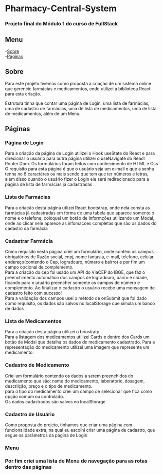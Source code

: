 # Pharmacy-Central-System

<h3> Projeto final do Módulo 1 do curso de FullStack</h3>

## Menu

-[Sobre](#Sobre) </br>
-[Páginas](#Páginas) </br>

## Sobre

<P>Para este projeto tivemos como proposta a criação de um sistema online que gerencie
farmácias e medicamentos, onde utilizei a biblioteca React para esta criação.</p>


<p> Estrutura tinha que contar uma página de Login, uma lista de farmácias, uma de cadastro de farmácias, 
uma de lista de medicamentos, uma de lista de medicamentos, além de um Menu.</p>

## Páginas

<h3> Página de Login</h3>
<p> Para a criação da página de Login utilizei o Hook useState do React e para direcionar o usuário para outra página
utilizei o useNavigate do React Router Dom. Os formulários foram feitos com conhecimento de HTML e Css</br>
O requisito para esta página é que o usuário seja um e-mail e que a senha tenha no 8 caractéres ou mais sendo 
que tem que ter números e letras, além disso quando o usuário fizer o Login ele será redirecionado para a página 
de lista de farmácias já cadastradas </p>

<h3>Lista de Farmácias</h3>
<p> Para a criação desta página utlizei React bootstrap, onde nela consta as farmácias já cadastradas
em forma de uma tabela que aparece somente o nome e o telefone, coloquei um botão de Informções utilizando um Modal, onde 
ao clicar nele aparece as infomações completas que são os dados do cadastro da farmácia</p>

<h3> Cadastrar Farmácia </h3>
<p> Como requisito nesta página criei um formulário, onde contém os campos obrigatórios de Razão social, cnpj, nome fantasia, e-mail, telefone,
celular, endereço(contendo o Cep, logradouro, número e bairro) e por fim um campo opcional de complemento. </br>
Para a criação do cep foi usado um API do ViaCEP do IBGE, que faz o preenchimento automático dos campos de logradouro, bairro e cidade, ficando 
para o uruário preencher somente os campos de número e complemento. Ao finalizar o cadastro o usuário recebe uma mensagem de cadastro feito com sucesso! </br>
Para a validação dos campos usei o método de onSubmit que foi dado como requisito, os dados são salvos no localStorage que simula um banco de dados</p>

<h3> Lista de Medicamentos</h3>
<p> Para a criação desta página utilizei o boostratp. </br>
Para a listagem dos medicamentos utilizei Cards e dentro dos Cards um botão de Modal que detalha os dados do medicamento cadastrado.
Para a representação do medicamento utilizei uma imagem que represente um medicamento.</p>

<h3> Cadastro de Medicamento</h3>
<p> Criei um formulário contendo os dados a serem preenchidos do medicamento que são: nome do medicamento, laboratorio, dosagem, descrilção, preço e o tipo de medicamento. </br>
para o tipo do medicamento criei um campo de selecionar que fica como opção comum ou controlado. </br>
Os dados cadastrados são salvos no localStorage.</p>

<h3> Cadastro de Usuário</h3>
<p>Como proposta do projeto, tinhamos que criar uma página com funcionalidade extra, na qual eu escolhi criar uma página de cadastro,
que segue os parâmetros da página de Login.</p>

<h3> Menu <h3>
<p>Por fim criei uma lista de Menu de navegação para as rotas dentro das páginas </p>




